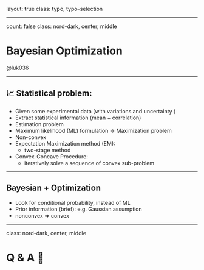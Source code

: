 layout: true
class: typo, typo-selection

---

count: false
class: nord-dark, center, middle

# Bayesian Optimization

@luk036

---

## 📈 Statistical problem:

- Given some experimental data (with variations and uncertainty )
- Extract statistical information (mean + correlation)
- Estimation problem
- Maximum likelihood (ML) formulation -> Maximization problem
- Non-convex
- Expectation Maximization method (EM):
   - two-stage method
- Convex-Concave Procedure: 
   - iteratively solve a sequence of convex sub-problem

---

## Bayesian + Optimization

- Look for conditional probability, instead of ML 
- Prior information (brief): e.g. Gaussian assumption
- nonconvex => convex

---

class: nord-dark, center, middle

# Q & A 🙋
